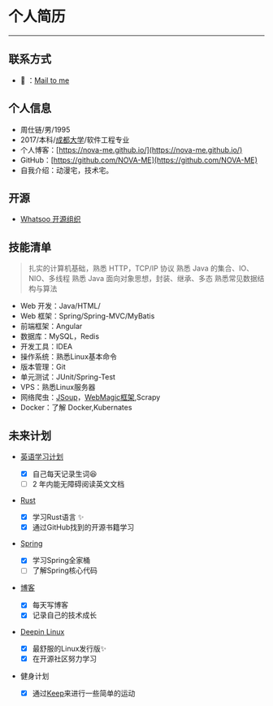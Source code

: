 # 个人简历

----

## 联系方式

- :email: ：[Mail to me](mailto:xi@whatsoo.org)

## 个人信息

- 周仕链/男/1995
- 2017/本科/[成都大学](http://www.cdu.edu.cn/)/软件工程专业
- 个人博客：[https://nova-me.github.io/](https://nova-me.github.io/)
- GitHub：[https://github.com/NOVA-ME](https://github.com/NOVA-ME)
- 自我介绍：动漫宅，技术宅。

## 开源

- [Whatsoo 开源组织](https://github.com/whatsoo)

## 技能清单

> 扎实的计算机基础，熟悉 HTTP，TCP/IP 协议
> 熟悉 Java 的集合、IO、NIO、多线程
> 熟悉 Java 面向对象思想，封装、继承、多态
> 熟悉常见数据结构与算法

- Web 开发：Java/HTML/
- Web 框架：Spring/Spring-MVC/MyBatis
- 前端框架：Angular
- 数据库：MySQL，Redis
- 开发工具：IDEA
- 操作系统：熟悉Linux基本命令
- 版本管理：Git
- 单元测试：JUnit/Spring-Test
- VPS：熟悉Linux服务器
- 网络爬虫：[JSoup](https://jsoup.org/)，[WebMagic框架](https://webmagic.io/),Scrapy
- Docker：了解 Docker,Kubernates

## 未来计划

- [英语学习计划](https://study.163.com/course/courseMain.htm?courseId=1119010)

  - [x] 自己每天记录生词:satisfied:
  - [ ] 2 年内能无障碍阅读英文文档

- [Rust](https://github.com/NOVA-ME/Rust)

  - [x] 学习Rust语言 :sparkles:
  - [x] 通过GitHub找到的开源书籍学习

- [Spring](https://spring.io)

  - [x] 学习Spring全家桶
  - [ ] 了解Spring核心代码

- [博客](https://nova-me.github.io)

  - [x] 每天写博客
  - [x] 记录自己的技术成长

- [Deepin Linux](https://www.deepin.org/)
  - [x] 最舒服的Linux发行版:sparkles:
  - [x] 在开源社区努力学习
- 健身计划
  - [x] 通过[Keep](http://www.gotokeep.com/)来进行一些简单的运动 
